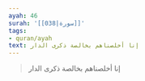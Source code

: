 ```yaml
---
ayah: 46
surah: '[[038|سورة]]'
tags:
- quran/ayah
text: إنا أخلصناهم بخالصة ذكرى الدار
---
```

> إنا أخلصناهم بخالصة ذكرى الدار
